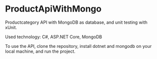 # ProductApiWithMongo
Productcategory API with MongoDB as database, and unit testing with xUnit.

Used technology: C#, ASP.NET Core, MongoDB

To use the API, clone the repository, install dotnet and mongodb on your local machine, and run the project.


